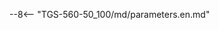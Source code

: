 --8<-- "TGS-560-50_100/md/parameters.en.md"

<!--
!!! info "Static brake power"

	\* Without power supply for the servomotor static brake (from 0.5 to 1A for the TGN series) and digital outputs (up to 6 x 300 mA).
-->